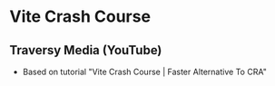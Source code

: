 # Vite Crash Course

## Traversy Media (YouTube)

* Based on tutorial "Vite Crash Course | Faster Alternative To CRA"
